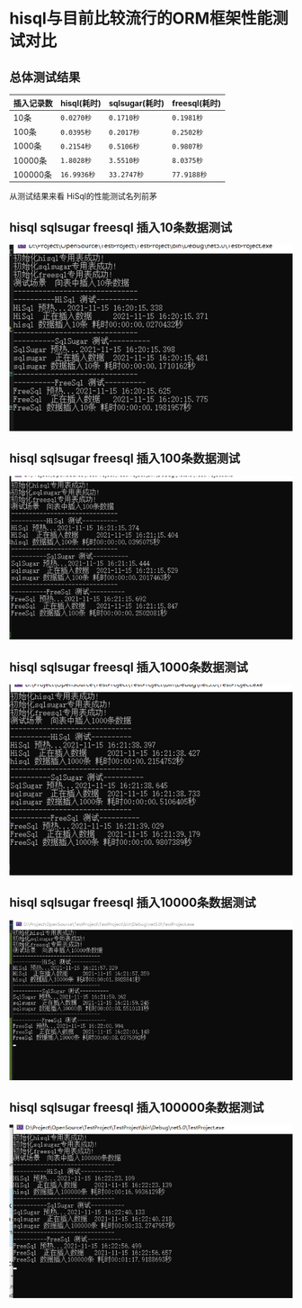 # hisql与目前比较流行的ORM框架性能测试对比


## 总体测试结果

|   插入记录数    |      hisql(耗时)      |      sqlsugar(耗时)       |      freesql(耗时)       |
|--------------------|----------------------|----------------------|----------------------|
| 10条       | `0.0270秒`                  |`0.1710秒`                  |`0.1981秒`                  |
| 100条 | `0.0395秒`                  |`0.2017秒`                  |`0.2502秒`                  |
| 1000条 | `0.2154秒`                  |`0.5106秒`                  |`0.9807秒`                  |
| 10000条   | `1.8028秒`                  |`3.5510秒`                  |`8.0375秒`                  |
| 100000条   | `16.9936秒`                  |`33.2747秒`                  |`77.9188秒`                  |


从测试结果来看 HiSql的性能测试名列前茅




## hisql sqlsugar freesql 插入10条数据测试
<img src="TestProject/image/10.png" alt="hisql sqlsugar freesql 插入10条数据测试结果"/>

## hisql sqlsugar freesql 插入100条数据测试
<img src="TestProject/image/100.png" alt="hisql sqlsugar freesql 插入100条数据测试结果"/>


## hisql sqlsugar freesql 插入1000条数据测试
<img src="TestProject/image/1000.png" alt="hisql sqlsugar freesql 插入1000条数据测试结果"/>

## hisql sqlsugar freesql 插入10000条数据测试
<img src="TestProject/image/10000.png" alt="hisql sqlsugar freesql 插入10000条数据测试结果"/>

## hisql sqlsugar freesql 插入100000条数据测试
<img src="TestProject/image/100000.png" alt="hisql sqlsugar freesql 插入100000条数据测试结果"/>